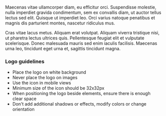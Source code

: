 Maecenas vitae ullamcorper diam, eu efficitur orci. Suspendisse molestie, nulla imperdiet gravida condimentum, sem ex convallis diam, ut auctor tellus lectus sed elit. Quisque ut imperdiet leo. Orci varius natoque penatibus et magnis dis parturient montes, nascetur ridiculus mus.

Cras vitae lacus metus. Aliquam erat volutpat. Aliquam viverra tristique nisi, ut pharetra lectus ultrices quis. Pellentesque feugiat elit et vulputate scelerisque. Donec malesuada mauris sed enim iaculis facilisis. Maecenas urna leo, tincidunt eget urna et, sagittis tincidunt magna.

### Logo guidelines

- Place the logo on white background
- Never place the logo on images
- Use the icon in mobile views
- Minimum size of the icon should be 32x32px
- When positioning the logo beside elements, ensure there is enough clear space
- Don't add additional shadows or effects, modify colors or change orientation
